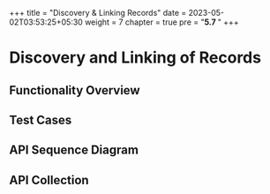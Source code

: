 +++
title = "Discovery & Linking Records"
date = 2023-05-02T03:53:25+05:30
weight = 7
chapter = true
pre = "<b>5.7 </b>"
+++

# Discovery and Linking of Records

## Functionality Overview



## Test Cases



## API Sequence Diagram


## API Collection

